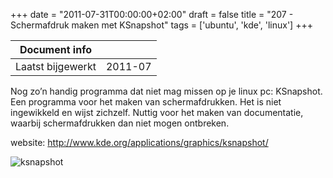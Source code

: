 +++
date = "2011-07-31T00:00:00+02:00"
draft = false
title = "207 - Schermafdruk maken met KSnapshot"
tags = ['ubuntu', 'kde', 'linux']
+++


| Document info       |                   |
|---------------------|-------------------|
| Laatst bijgewerkt   | 2011-07           |


Nog zo’n handig programma dat niet mag missen op je linux pc: KSnapshot. Een programma voor het maken van
schermafdrukken. Het is niet ingewikkeld en wijst zichzelf. Nuttig voor het maken van documentatie, waarbij
schermafdrukken dan niet mogen ontbreken.

website: http://www.kde.org/applications/graphics/ksnapshot/

![ksnapshot](/img/207-ksnapshot.png)

